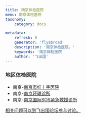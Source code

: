 ```yaml
---
title: 南京体检医院
menu: 南京体检医院
taxonomy:
    category: docs

metadata:
    refresh: 0
    generator: 'flyabroad'
    description: '南京体检医院。'
    keywords: '南京体检医院'
    author: '飞出国'
---
```


### 地区体检医院

- 南京-[南京市红十字医院](njrch)
- 南京-[南京环球诊所](gdnjc) 
- 南京-[南京国际SOS紧急救援诊所 ](njisosc)


[相关问题可以到飞出国论坛参与讨论。](http://bbs.fcgvisa.com/c/apply/medical?target=_blank)